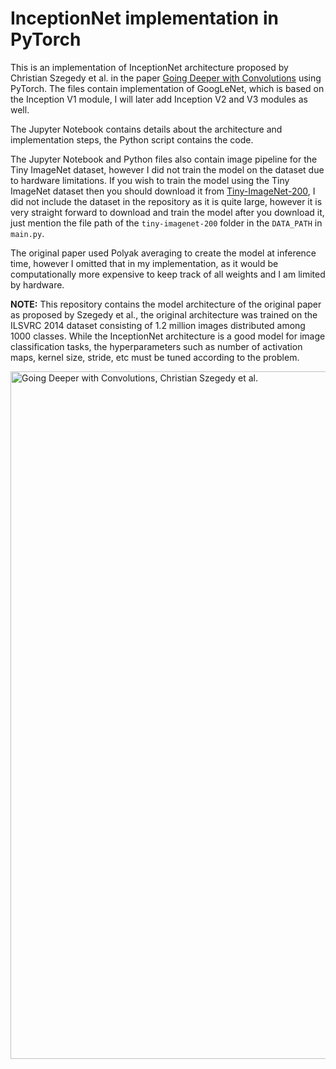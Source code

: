 # InceptionNet implementation in PyTorch


This is an implementation of InceptionNet architecture proposed by Christian Szegedy et al. in the paper [Going Deeper with Convolutions](https://arxiv.org/pdf/1409.4842v1.pdf) using PyTorch. The files contain implementation of GoogLeNet, which is based on the Inception V1 module, I will later add Inception V2 and V3 modules as well.

The Jupyter Notebook contains details about the architecture and implementation steps, the Python script contains the code.

The Jupyter Notebook and Python files also contain image pipeline for the Tiny ImageNet dataset, however I did not train the model on the dataset due to hardware limitations. If you wish to train the model using the Tiny ImageNet dataset then you should download it from [Tiny-ImageNet-200](http://cs231n.stanford.edu/tiny-imagenet-200.zip), I did not include the dataset in the repository as it is quite large, however it is very straight forward to download and train the model after you download it, just mention the file path of the `tiny-imagenet-200` folder in the `DATA_PATH` in `main.py`.


The original paper used Polyak averaging to create the model at inference time, however I omitted that in my implementation, as it would be computationally more expensive to keep track of all weights and I am limited by hardware.


**NOTE:** This repository contains the model architecture of the original paper as proposed by Szegedy et al., the original architecture was trained on the ILSVRC 2014 dataset consisting of 1.2 million images distributed among 1000 classes. While the InceptionNet architecture is a good model for image classification tasks, the hyperparameters such as number of activation maps, kernel size, stride, etc must be tuned according to the problem.

<div>
<img src="https://cdn.discordapp.com/attachments/418819379174572043/1082981014516805712/googlenet.jpg" width="1100" alt = "Going Deeper with Convolutions, Christian Szegedy et al.">
</div>
